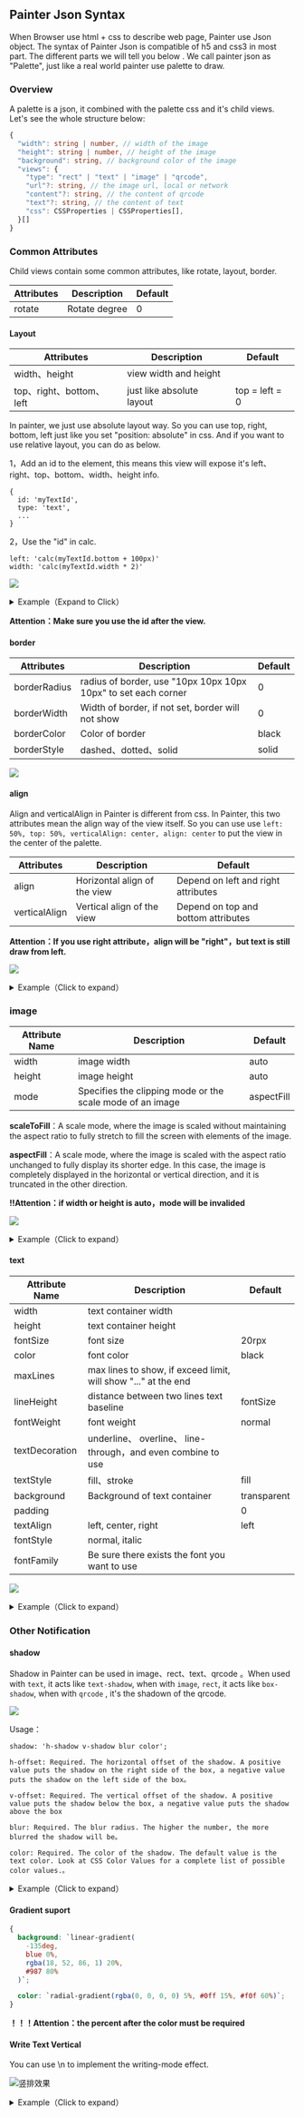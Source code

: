 ## Painter Json Syntax

When Browser use html + css to describe web page, Painter use Json object. The syntax of Painter Json is compatible of h5 and css3 in most part. The different parts we will tell you below . We call painter json as "Palette", just like a real world painter use palette to draw.



### Overview

A palette is a json, it combined with the palette css and it's child views. Let's see the whole structure below:

```typescript
{
  "width": string | number, // width of the image
  "height": string | number, // height of the image
  "background": string, // background color of the image
  "views": {
    "type": "rect" | "text" | "image" | "qrcode",
    "url"?: string, // the image url, local or network
    "content"?: string, // the content of qrcode
    "text"?: string, // the content of text
    "css": CSSProperties | CSSProperties[],
  }[]
}
```



### Common Attributes

Child views contain some common attributes, like rotate, layout, border.

| Attributes | Description   | Default |
| ---------- | ------------- | ------- |
| rotate     | Rotate degree | 0       |



#### Layout

| Attributes               | Description               | Default        |
| ------------------------ | ------------------------- | -------------- |
| width、height            | view width and height     |                |
| top、right、bottom、left | just like absolute layout | top = left = 0 |

In painter, we just use absolute layout way. So you can use top, right, bottom, left just like you set "position: absolute" in css. And if you want to use relative layout, you can do as below.

1，Add an id to the element, this means this view will expose it's left、right、top、bottom、width、height info.

```
{
  id: 'myTextId',
  type: 'text',
  ...
}  
```

2，Use the "id" in calc.

```
left: 'calc(myTextId.bottom + 100px)'
width: 'calc(myTextId.width * 2)'
```

![](https://qhstaticssl.kujiale.com/newt/165/image/png/1624611630747/090CCE14127B42FCC4B3902061F8EDE0.png)

<details><summary>Example（Expand to Click）</summary><br>


```javascript
{
  width: '654rpx',
    height: '1000rpx',
      background: '#eee',
        views: [
          {
            id: 'one',
            type: 'qrcode',
            content: '12345',
            css: {
              width: '400rpx',
              left: '50%',
              align: 'center',
              top: '30rpx',
              height: '400rpx',
            },
          },
          {
            id: 'two',
            type: 'image',
            url: '/palette/avatar.jpg',
            css: {
              width: '100rpx',
              height: '100rpx',
              left: 'calc(one.left)',
              align: 'center',
              verticalAlign: 'center',
              top: 'calc(one.top + one.height / 2)',
              borderRadius: '10rpx',
              borderWidth: '10rpx',
              borderColor: '#fff'
            },
          },
          {
            type: 'rect',
            css: {
              width: 'calc(one.width / 2)',
              left: 'calc(one.left)',
              align: 'center',
              top: 'calc(one.bottom + 10rpx)',
              height: '100rpx',
            },
          },
        ],
}
```

</details>

**Attention：Make sure you use the id after the view.**

#### border

| Attributes   | Description                                                  | Default |
| ------------ | ------------------------------------------------------------ | ------- |
| borderRadius | radius of border, use "10px 10px 10px 10px" to set each corner | 0       |
| borderWidth  | Width of border, if not set, border will not show            | 0       |
| borderColor  | Color of border                                              | black   |
| borderStyle  | dashed、dotted、solid                                        | solid   |

![](https://user-images.githubusercontent.com/4279515/46778646-3cba1400-cd47-11e8-916a-3fddc172534d.png)

#### align

Align and verticalAlign in Painter is different from css. In Painter, this two attributes mean the align way of the view itself. So you can use use `left: 50%, top: 50%, verticalAlign: center, align: center` to put the view in the center of the palette.

| Attributes    | Description                  | Default                             |
| ------------- | ---------------------------- | ----------------------------------- |
| align         | Horizontal align of the view | Depend on left and right attributes |
| verticalAlign | Vertical align of the view   | Depend on top and bottom attributes |

**Attention：If you use right attribute，align will be "right"，but text is still draw from left.**

![](https://user-images.githubusercontent.com/4279515/46778660-4e9bb700-cd47-11e8-8d93-e522185e8188.png)

<details><summary>Example（Click to expand）</summary><br>


```javascript
{
  width: '654rpx',
  height: '600rpx',
  background: '#eee',
  views: [
    {
      type: 'rect',
      css: {
        top: '40rpx',
        left: '327rpx',
        color: 'rgba(255, 0, 0, 0.5)',
        width: '5rpx',
        height: '500rpx',
      },
    },
    {
      type: 'image',
      url: '/palette/avatar.jpg',
      css: {
        top: '40rpx',
        left: '327rpx',
        width: '100rpx',
        height: '100rpx',
      },
    },
    {
      type: 'qrcode',
      content: '/palette/avatar.jpg',
      css: {
        top: '180rpx',
        left: '327rpx',
        width: '120rpx',
        height: '120rpx',
      },
    },
    {
      type: 'text',
      text: "align: 'left' 或者不写",
      css: {
        top: '320rpx',
        left: '327rpx',
        fontSize: '30rpx',
      },
    },
    {
      type: 'text',
      text: "align: 'right'",
      css: {
        top: '370rpx',
        left: '327rpx',
        align: 'right',
        fontSize: '30rpx',
      },
    },
    {
      type: 'text',
      text: "align: 'center'",
      css: {
        top: '420rpx',
        left: '327rpx',
        align: 'center',
        fontSize: '30rpx',
      },
    },
    {
      type: 'text',
      text: "在多行的情况下，align 会影响内部 text 的对齐，比如这边设置 align: 'center'",
      css: {
        top: '480rpx',
        right: '327rpx',
        width: '400rpx',
        align: 'center',
        fontSize: '30rpx',
      },
    },
  ],
}
```

</details>

### image

| Attribute Name | Description                                               | Default    |
| -------------- | --------------------------------------------------------- | ---------- |
| width          | image width                                               | auto       |
| height         | image height                                              | auto       |
| mode           | Specifies the clipping mode or the scale mode of an image | aspectFill |

**scaleToFill**：A scale mode, where the image is scaled without maintaining the aspect ratio to fully stretch to fill the screen with elements of the image.

**aspectFill**：A scale mode, where the image is scaled with the aspect ratio unchanged to fully display its shorter edge. In this case, the image is completely displayed in the horizontal or vertical direction, and it is truncated in the other direction.

**!!Attention：if width or height is auto，mode will be invalided**

![](https://user-images.githubusercontent.com/49523717/61441645-a4f1f200-a978-11e9-9f9c-467cfcf3ec04.png)

<details><summary>Example（Click to expand）</summary><br>
```javascript
export default class ImageExample {
  palette() {
    return {
      width: "654rpx",
      height: "1000rpx",
      background: "#eee",
      views: [
        {
          type: "image",
          url: "/palette/sky.jpg",
        },
        {
          type: "text",
          text: "未设置height、width时",
          css: {
            right: "0rpx",
            top: "60rpx",
            fontSize: "30rpx",
          },
        },
        {
          type: "image",
          url: "/palette/sky.jpg",
          css: {
            width: "200rpx",
            height: "200rpx",
            top: "230rpx",
          },
        },
        {
          type: "text",
          text: "mode: 'aspectFill' 或 无",
          css: {
            left: "210rpx",
            fontSize: "30rpx",
            top: "290rpx",
          },
        },
        {
          type: "image",
          url: "/palette/sky.jpg",
          css: {
            width: "200rpx",
            height: "200rpx",
            mode: "scaleToFill",
            top: "500rpx",
          },
        },
        {
          type: "text",
          text: "mode: 'scaleToFill'",
          css: {
            left: "210rpx",
            top: "560rpx",
            fontSize: "30rpx",
          },
        },
        {
          type: "image",
          url: "/palette/sky.jpg",
          css: {
            width: "200rpx",
            height: "auto",
            top: "750rpx",
          },
        },
        {
          type: "text",
          text: "设置height为auto",
          css: {
            left: "210rpx",
            top: "780rpx",
            fontSize: "30rpx",
          },
        },
      ],
    };
  }
}
```

</details>

#### text

| Attribute Name | Description                                                  | Default     |
| -------------- | ------------------------------------------------------------ | ----------- |
| width          | text container width                                         |             |
| height         | text container height                                        |             |
| fontSize       | font size                                                    | 20rpx       |
| color          | font color                                                   | black       |
| maxLines       | max lines to show, if exceed limit, will show "..." at the end |             |
| lineHeight     | distance between two lines text baseline                     | fontSize    |
| fontWeight     | font weight                                                  | normal      |
| textDecoration | underline、 overline、 line-through，and even combine to use |             |
| textStyle      | fill、stroke                                                 | fill        |
| background     | Background of text container                                 | transparent |
| padding        |                                                              | 0           |
| textAlign      | left, center, right                                          | left        |
| fontStyle      | normal, italic                                               |             |
| fontFamily     | Be sure there exists the font you want to use                |             |

![](https://user-images.githubusercontent.com/4279515/46778602-07152b00-cd47-11e8-9965-091a3d58f417.png)

<details><summary>Example（Click to expand）</summary><br>


```javascript
export default class LastMayday {
  palette() {
    return {
      width: "654rpx",
      height: "700rpx",
      background: "#eee",
      views: [
        _textDecoration("overline", 0),
        _textDecoration("underline", 1),
        _textDecoration("line-through", 2),
        _textDecoration("overline underline line-through", 3, "red"),
        {
          type: "text",
          text: "fontWeight: 'bold'",
          css: [
            {
              top: `${startTop + 4 * gapSize}rpx`,
              fontWeight: "bold",
            },
            common,
          ],
        },
        {
          type: "text",
          text: "我是把width设置为300rpx后，我就换行了",
          css: [
            {
              top: `${startTop + 5 * gapSize}rpx`,
              width: "400rpx",
            },
            common,
          ],
        },
        {
          type: "text",
          text: "我设置了maxLines为1，看看会产生什么效果",
          css: [
            {
              top: `${startTop + 7 * gapSize}rpx`,
              width: "400rpx",
              maxLines: 1,
            },
            common,
          ],
        },
        {
          type: "text",
          text: "textStyle: 'stroke'",
          css: [
            {
              top: `${startTop + 8 * gapSize}rpx`,
              textStyle: "stroke",
              fontWeight: "bold",
            },
            common,
          ],
        },
      ],
    };
  }
}

const startTop = 50;
const gapSize = 70;
const common = {
  left: "20rpx",
  fontSize: "40rpx",
};

function _textDecoration(decoration, index, color) {
  return {
    type: "text",
    text: decoration,
    css: [
      {
        top: `${startTop + index * gapSize}rpx`,
        color: color,
        textDecoration: decoration,
      },
      common,
    ],
  };
}
```

</details>

### Other Notification

#### shadow

Shadow in Painter can be used in image、rect、text、qrcode 。When used with `text`, it acts like `text-shadow`,  when with `image`, `rect`, it acts like `box-shadow`, when with `qrcode` , it's the shadown of the qrcode.

![](https://user-images.githubusercontent.com/4279515/51457535-ab6a2d00-1d8c-11e9-8812-9ab1ee8dafa4.png)

Usage：

```
shadow: 'h-shadow v-shadow blur color';

h-offset: Required. The horizontal offset of the shadow. A positive value puts the shadow on the right side of the box, a negative value puts the shadow on the left side of the box。

v-offset: Required. The vertical offset of the shadow. A positive value puts the shadow below the box, a negative value puts the shadow above the box

blur: Required. The blur radius. The higher the number, the more blurred the shadow will be。

color: Required. The color of the shadow. The default value is the text color. Look at CSS Color Values for a complete list of possible color values.。
```

<details><summary>Example（Click to expand）</summary><br>


```javascript
export default class ShadowExample {
  palette() {
    return {
      width: "654rpx",
      height: "400rpx",
      background: "#eee",
      views: [
        {
          type: "image",
          url: "/palette/sky.jpg",
          css: {
            shadow: "10rpx 10rpx 5rpx #888888",
          },
        },
        {
          type: "rect",
          css: {
            width: "250rpx",
            height: "150rpx",
            right: "50rpx",
            top: "60rpx",
            shadow: "10rpx 10rpx 5rpx #888888",
            color:
              "linear-gradient(-135deg, #fedcba 0%, rgba(18, 52, 86, 1) 20%, #987 80%)",
          },
        },
        {
          type: "qrcode",
          content: "https://github.com/Kujiale-Mobile/Painter",
          css: {
            top: "230rpx",
            width: "120rpx",
            height: "120rpx",
            shadow: "10rpx 10rpx 5rpx #888888",
          },
        },
        {
          type: "text",
          text: "shadow: '10rpx 10rpx 5rpx #888888'",
          css: {
            left: "180rpx",
            fontSize: "30rpx",
            shadow: "10rpx 10rpx 5rpx #888888",
            top: "290rpx",
          },
        },
      ],
    };
  }
}
```

</details>

#### Gradient suport

```css
{
  background: `linear-gradient(
    -135deg,
    blue 0%,
    rgba(18, 52, 86, 1) 20%,
    #987 80%
  )`;

  color: `radial-gradient(rgba(0, 0, 0, 0) 5%, #0ff 15%, #f0f 60%)`;
}
```

**！！！Attention：the percent after the color must be required**

#### Write Text Vertical

You can use \n to implement the writing-mode effect.

![竖排效果](https://user-images.githubusercontent.com/4279515/61357471-f16efc00-a8aa-11e9-84b3-192fe158f38d.png)

<details><summary>Example（Click to expand）</summary><br>

```javascript
const text = "锄禾日当午汗滴禾下土谁知盘中餐粒粒皆辛苦";
export default class ImageExample {
  palette() {
    const views = [];
    let tmpText = "";
    let index = 0;
    for (let i = 0; i < text.length; i++) {
      tmpText = `${tmpText}${text[i]}\n`;
      if (i % 5 === 4) {
        views.push({
          type: "text",
          text: tmpText,
          css: {
            right: `${50 + index}rpx`,
            top: "60rpx",
            fontSize: "40rpx",
            lineHeight: "50rpx",
          },
        });
        index += 50;
        tmpText = "";
      }
    }
    return {
      width: "654rpx",
      height: "500rpx",
      background: "#eee",
      views: views,
    };
  }
}
```

</details>
